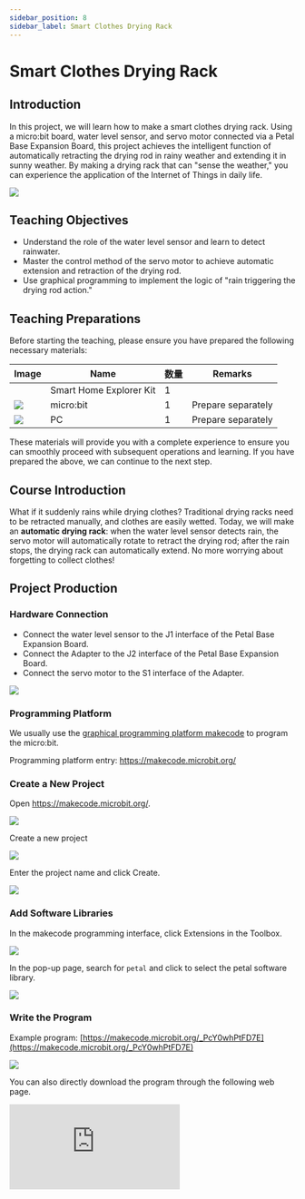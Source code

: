 ```yaml
---
sidebar_position: 8
sidebar_label: Smart Clothes Drying Rack
---
```


# Smart Clothes Drying Rack

## Introduction

In this project, we will learn how to make a smart clothes drying rack. Using a micro:bit board, water level sensor, and servo motor connected via a Petal Base Expansion Board, this project achieves the intelligent function of automatically retracting the drying rod in rainy weather and extending it in sunny weather. By making a drying rack that can "sense the weather," you can experience the application of the Internet of Things in daily life.

![](https://wiki-media-ef.oss-cn-hongkong.aliyuncs.com/docs/microbit/petal-series/petal-smart-home-explorer-kit/images/case-06-01.png)

## Teaching Objectives

- Understand the role of the water level sensor and learn to detect rainwater.
- Master the control method of the servo motor to achieve automatic extension and retraction of the drying rod.
- Use graphical programming to implement the logic of "rain triggering the drying rod action."

## Teaching Preparations

Before starting the teaching, please ensure you have prepared the following necessary materials:

| **Image** | Name | **数量** | **Remarks** |
| --- | --- | --- | --- |
| <!-- 套装产品图 -->| Smart Home Explorer Kit | 1 |  |
| ![](https://wiki-media-ef.oss-cn-hongkong.aliyuncs.com/docs/microbit/interesting-case/cutebot-fun-football-game-kit/cases-libraries/images/microbit.png) | micro:bit | 1 | Prepare separately |
| ![](https://wiki-media-ef.oss-cn-hongkong.aliyuncs.com/docs/microbit/interesting-case/cutebot-fun-football-game-kit/cases-libraries/images/pc.png) | PC | 1 | Prepare separately |

These materials will provide you with a complete experience to ensure you can smoothly proceed with subsequent operations and learning. If you have prepared the above, we can continue to the next step.

## Course Introduction

What if it suddenly rains while drying clothes? Traditional drying racks need to be retracted manually, and clothes are easily wetted. Today, we will make an **automatic drying rack**: when the water level sensor detects rain, the servo motor will automatically rotate to retract the drying rod; after the rain stops, the drying rack can automatically extend. No more worrying about forgetting to collect clothes!

## Project Production

### Hardware Connection

- Connect the water level sensor to the J1 interface of the Petal Base Expansion Board.
- Connect the Adapter to the J2 interface of the Petal Base Expansion Board.
- Connect the servo motor to the S1 interface of the Adapter.

![](https://wiki-media-ef.oss-cn-hongkong.aliyuncs.com/docs/microbit/petal-series/petal-smart-home-explorer-kit/images/case-06-02.png)

### Programming Platform

We usually use the [graphical programming platform makecode](https://makecode.microbit.org/) to program the micro:bit.



Programming platform entry: https://makecode.microbit.org/

### Create a New Project

Open https://makecode.microbit.org/.

![](https://wiki-media-ef.oss-cn-hongkong.aliyuncs.com/docs/microbit/interesting-case/cutebot-fun-football-game-kit/cases-libraries/images/makecode.png)

Create a new project

![](https://wiki-media-ef.oss-cn-hongkong.aliyuncs.com/docs/microbit/interesting-case/cutebot-fun-football-game-kit/cases-libraries/images/makecode-new-project-01.png)

Enter the project name and click Create.

![](https://wiki-media-ef.oss-cn-hongkong.aliyuncs.com/docs/microbit/interesting-case/cutebot-fun-football-game-kit/cases-libraries/images/makecode-new-project-02.png)

### Add Software Libraries

In the makecode programming interface, click Extensions in the Toolbox.

![](https://wiki-media-ef.oss-cn-hongkong.aliyuncs.com/docs/microbit/interesting-case/classroom-science-pack/images/classroom-science-pack-add-extensions-02.png)

In the pop-up page, search for `petal` and click to select the petal software library.


![](https://wiki-media-ef.oss-cn-hongkong.aliyuncs.com/docs/microbit/petal-series/petal-smart-home-explorer-kit/images/add-petal.png)

### Write the Program

Example program: [https://makecode.microbit.org/_PcY0whPtFD7E](https://makecode.microbit.org/_PcY0whPtFD7E)

![](https://wiki-media-ef.oss-cn-hongkong.aliyuncs.com/docs/microbit/wisdom-life/microbit-smart-life-kit/images/case-01-03.png)

You can also directly download the program through the following web page.

<div
    style={{
        position: 'relative',
        paddingBottom: '60%',
        overflow: 'hidden',
    }}
>
    <iframe
        src="https://makecode.microbit.org/_PcY0whPtFD7E"
        frameborder="0"
        sandbox="allow-popups allow-forms allow-scripts allow-same-origin"
        style={{
            position: 'absolute',
            width: '100%',
            height: '100%',
        }}
    />
</div>




### How to Download the Program to micro:bit?

Connect the PC to the micro:bit V2 using a USB cable.

![](https://wiki-media-ef.oss-cn-hongkong.aliyuncs.com/docs/microbit/interesting-case/microbit-smart-climate-kit/cases-libraries/images/connect-microbit.gif)

1. After a successful connection, a drive named `MICROBIT` will be recognized on the computer.

![](https://wiki-media-ef.oss-cn-hongkong.aliyuncs.com/docs/microbit/interesting-case/microbit-smart-climate-kit/cases-libraries/images/microbit-drive.png)

Click the icon in the lower left corner![](https://wiki-media-ef.oss-cn-hongkong.aliyuncs.com/docs/microbit/interesting-case/microbit-smart-climate-kit/cases-libraries/images/download-01.png)，and chose`Connect Device`。

![](https://wiki-media-ef.oss-cn-hongkong.aliyuncs.com/docs/microbit/interesting-case/microbit-smart-climate-kit/cases-libraries/images/download-02.png)click![](https://wiki-media-ef.oss-cn-hongkong.aliyuncs.com/docs/microbit/interesting-case/microbit-smart-climate-kit/cases-libraries/images/download-03.png)。

![](https://wiki-media-ef.oss-cn-hongkong.aliyuncs.com/docs/microbit/interesting-case/microbit-smart-climate-kit/cases-libraries/images/download-04.png)

click![](https://wiki-media-ef.oss-cn-hongkong.aliyuncs.com/docs/microbit/interesting-case/microbit-smart-climate-kit/cases-libraries/images/download-05.png)。

![](https://wiki-media-ef.oss-cn-hongkong.aliyuncs.com/docs/microbit/interesting-case/microbit-smart-climate-kit/cases-libraries/images/download-06.png)

In the pop-up window, select `BBC micro:bit CMSIS-DAP`, then select *Connect*. The micro:bit is now successfully connected.

![](https://wiki-media-ef.oss-cn-hongkong.aliyuncs.com/docs/microbit/interesting-case/microbit-smart-climate-kit/cases-libraries/images/download-07.png)

Click to download the program.

![](https://wiki-media-ef.oss-cn-hongkong.aliyuncs.com/docs/microbit/interesting-case/microbit-smart-climate-kit/cases-libraries/images/download-08.png)

### Results

After powering on, the smart light automatically turns on or off the rainbow light according to the ambient light intensity.

![](https://wiki-media-ef.oss-cn-hongkong.aliyuncs.com/docs/microbit/petal-series/petal-smart-home-explorer-kit/images/case-06.gif)

## Extended Knowledge
